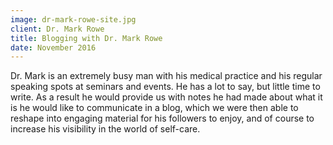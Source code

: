 ```yaml
---
image: dr-mark-rowe-site.jpg
client: Dr. Mark Rowe
title: Blogging with Dr. Mark Rowe
date: November 2016
---
```


Dr. Mark is an extremely busy man with his medical practice and his regular speaking spots at seminars and events. He has a lot to say, but little time to write. As a result he would provide us with notes he had made about what it is he would like to communicate in a blog, which we were then able to reshape into engaging material for his followers to enjoy, and of course to increase his visibility in the world of self-care.
